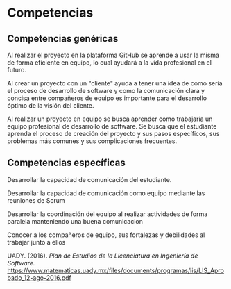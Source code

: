 <h1 id="competencias">Competencias</h1>

## Competencias genéricas

<p> Al realizar el proyecto en la plataforma GitHub se aprende a usar la misma de forma eficiente en equipo, lo cual ayudará a la vida profesional en el futuro.

Al crear un proyecto con un "cliente" ayuda a tener una idea de como sería el proceso de desarrollo de software y como la comunicación clara y concisa entre compañeros de equipo es importante para el desarrollo óptimo de la visión del cliente.

Al realizar un proyecto en equipo se busca aprender como trabajaría un equipo profesional de desarrollo de software. Se busca que el estudiante aprenda el proceso de creación del proyecto y sus pasos específicos, sus problemas más comunes y sus complicaciones frecuentes. </p> 

## Competencias específicas

<p>Desarrollar la capacidad de comunicación del estudiante.

Desarrollar la capacidad de comunicación como equipo mediante las reuniones de Scrum 

Desarrollar la coordinación del equipo al realizar actividades de forma paralela manteniendo una buena comunicacion

Conocer a los compañeros de equipo, sus fortalezas y debilidades al trabajar junto a ellos </p>


UADY. (2016). *Plan de Estudios de la Licenciatura en Ingeniería de Software.* https://www.matematicas.uady.mx/files/documents/programas/lis/LIS_Aprobado_12-ago-2016.pdf
